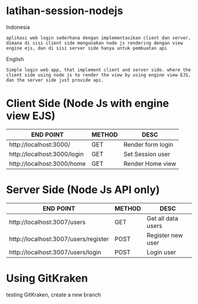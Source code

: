 # latihan-session-nodejs

Indonesia
```
aplikasi web login sederhana dengan implementasikan client dan server, dimana di sisi client side mengunakan node js rendering dengan view engine ejs, dan di sisi server side hanya untuk pembuatan api
```

English
```
Simple login web app, that implement client and server side. where the client side using node js to render the view by using engine view EJS, dan the server side just provide api.
```

# Client Side (Node Js with engine view EJS)

| END POINT                   | METHOD | DESC              |
|-----------------------------|--------|-------------------|
| http://localhost:3000/      | GET    | Render form login |
| http://localhost:3000/login | GET    | Set Session user  |
| http://localhost:3000/home  | GET    | Render Home view  |

# Server Side (Node Js API only)

| END POINT                            | METHOD | DESC               |
|--------------------------------------|--------|--------------------|
| http://localhost:3007/users          | GET    | Get all data users |
| http://localhost:3007/users/register | POST   | Register new user  |
| http://localhost:3007/users/login    | POST   | Login user         |

# Using GitKraken
testing GitKraken, create a new branch
